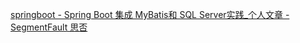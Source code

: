 [springboot \- Spring Boot 集成 MyBatis和 SQL Server实践\_个人文章 \- SegmentFault 思否](https://segmentfault.com/a/1190000017409489)